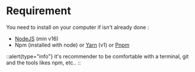 # Requirement

You need to install on your computer if isn't already done :

- [NodeJS](https://nodejs.org) (min v16)
- Npm (installed with node) or [Yarn](https://classic.yarnpkg.com) (v1) or [Pnpm](https://pnpm.io)

::alert{type="info"}
it's recommender to be comfortable with a terminal, git and the tools likes npm, etc..
::